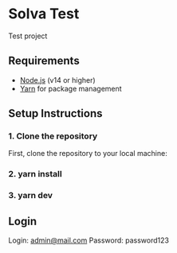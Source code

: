 # Solva Test

Test project

## Requirements

- [Node.js](https://nodejs.org/) (v14 or higher)
- [Yarn](https://yarnpkg.com/) for package management

## Setup Instructions

### 1. Clone the repository
First, clone the repository to your local machine:

### 2. yarn install
### 3. yarn dev

## Login

Login: admin@mail.com
Password: password123




